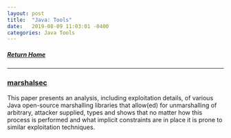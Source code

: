 ```yaml
---
layout: post
title:  "Java: Tools"
date:   2019-08-09 11:03:01 -0400
categories: Java Tools
---
```


##### [Return Home](https://thegetch.github.io/penetration/testing/resources/2020/07/24/Home/)

---

### [marshalsec](https://github.com/mbechler/marshalsec)

This paper presents an analysis, including exploitation details, of various Java open-source marshalling libraries that allow(ed) for unmarshalling of arbitrary, attacker supplied, types and shows that no matter how this process is performed and what implicit constraints are in place it is prone to similar exploitation techniques.
